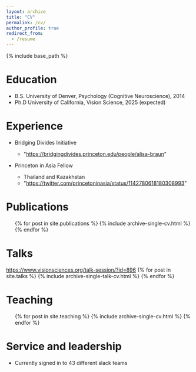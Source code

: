 ```yaml
---
layout: archive
title: "CV"
permalink: /cv/
author_profile: true
redirect_from:
  - /resume
---
```


{% include base_path %}

Education
======
* B.S. University of Denver, Psychology (Cognitive Neuroscience), 2014
* Ph.D University of California, Vision Science, 2025 (expected)

Experience
======
* Bridging Divides Initiative
  * "https://bridgingdivides.princeton.edu/people/alisa-braun"

* Princeton in Asia Fellow
  * Thailand and Kazakhstan
  * "https://twitter.com/princetoninasia/status/1142780618180308993"

Publications
======
  <ul>{% for post in site.publications %}
    {% include archive-single-cv.html %}
  {% endfor %}</ul>
  
Talks
======
  <https://www.visionsciences.org/talk-session/?id=896> {% for post in site.talks %}
    {% include archive-single-talk-cv.html %}
  {% endfor %}</ul>
  
  
Teaching
======
  <ul>{% for post in site.teaching %}
    {% include archive-single-cv.html %}
  {% endfor %}</ul>
  
Service and leadership
======
* Currently signed in to 43 different slack teams
